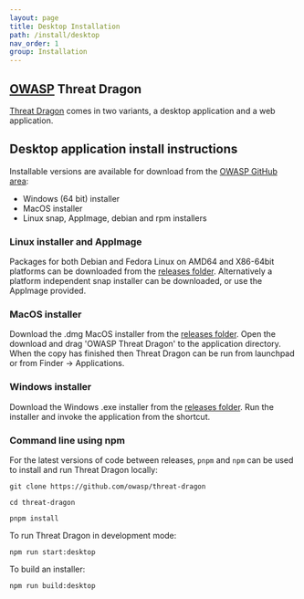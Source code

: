 ```yaml
---
layout: page
title: Desktop Installation
path: /install/desktop
nav_order: 1
group: Installation
---
```


## [OWASP](https://www.owasp.org) Threat Dragon

[Threat Dragon](http://owasp.org/www-project-threat-dragon) comes in two variants, a desktop application and a web application.

## Desktop application install instructions
Installable versions are available for download from the [OWASP GitHub area](https://github.com/OWASP/threat-dragon/releases):

* Windows (64 bit) installer
* MacOS installer
* Linux snap, AppImage, debian and rpm installers

### Linux installer and AppImage
Packages for both Debian and Fedora Linux on AMD64 and X86-64bit platforms can be downloaded from the
[releases folder](https://github.com/OWASP/threat-dragon/releases/).
Alternatively a platform independent snap installer can be downloaded, or use the AppImage provided.

### MacOS installer
Download the .dmg MacOS installer from the
[releases folder](https://github.com/OWASP/threat-dragon/releases/).
Open the download and drag 'OWASP Threat  Dragon' to the application directory. When the copy has
finished then Threat  Dragon can be run from launchpad or from Finder -> Applications.

### Windows installer
Download the Windows .exe installer from the
[releases folder](https://github.com/OWASP/threat-dragon/releases/).
Run the installer and invoke the application from the shortcut.

### Command line using npm

For the latest versions of code between releases, `pnpm` and `npm` can be used to install and run Threat Dragon locally:

`git clone https://github.com/owasp/threat-dragon`

`cd threat-dragon`

`pnpm install`

To run Threat Dragon in development mode:

`npm run start:desktop`

To build an installer:

`npm run build:desktop`
